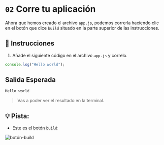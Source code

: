 # `02` Corre tu aplicación 

Ahora que hemos creado el archivo `app.js`, podemos correrla haciendo clic en el botón que dice `build` situado en la parte superior de las instrucciones.

## 📝 Instrucciones

1. Añade el siguiente código en el archivo `app.js` y correlo.

```js
console.log("Hello world");
```

## Salida Esperada

```javascript
Hello world
```

> Vas a poder ver el resultado en la terminal. 

## 💡 Pista:

+ Este es el botón `build`:

![botón-build](https://github.com/breatheco-de/excuse-generator-javascript-cli/blob/main/.learn/assets/build.png?raw=true)